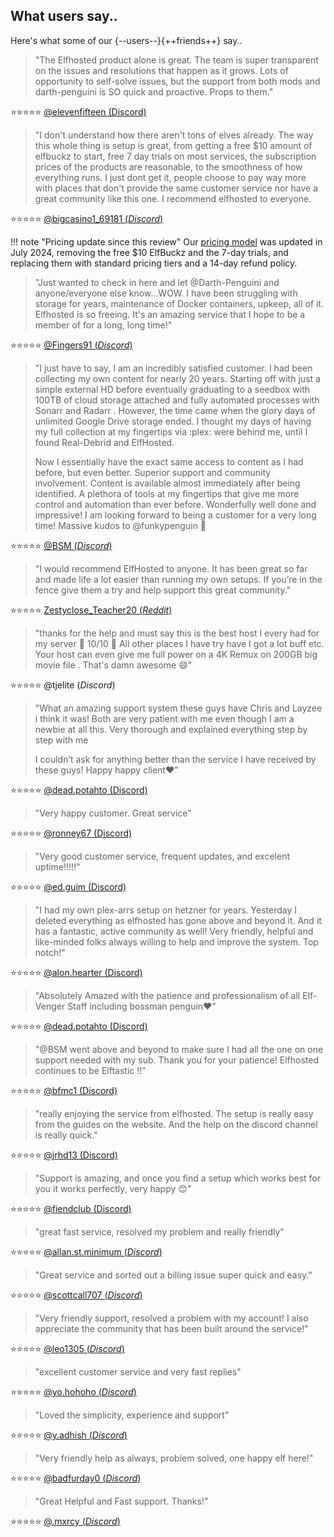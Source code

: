 ## What users say..

Here's what some of our {--users--}{++friends++} say..

> "The Elfhosted product alone is great. The team is super transparent on the issues and resolutions that happen as it grows. Lots of opportunity to self-solve issues, but the support from both mods and darth-penguini is SO quick and proactive. Props to them."

:star::star::star::star::star: [\@elevenfifteen (Discord)](https://discord.com/channels/396055506072109067/1234856745696886784/1245143888893575292)

> "I don't understand how there aren't tons of elves already. The way this whole thing is setup is great, from getting a free $10 amount of elfbuckz to start, free 7 day trials on most services, the subscription prices of the products are reasonable, to the smoothness of how everything runs. I just dont get it, people choose to pay way more with places that don't provide the same customer service nor have a great community like this one. I recommend elfhosted to everyone.

:star::star::star::star::star: [\@bigcasino1_69181 (*Discord*)](https://discord.com/channels/396055506072109067/1234856745696886784/1238251003610927184)

!!! note "Pricing update since this review"
    Our [pricing model](/open/pricing/) was updated in July 2024, removing the free $10 ElfBuckz and the 7-day trials, and replacing them with standard pricing tiers and a 14-day refund policy.

> "Just wanted to check in here and let \@Darth-Penguini and anyone/everyone else know...WOW. I have been struggling with storage for years, maintenance of Docker containers, upkeep, all of it. Elfhosted is so freeing. It's an amazing service that I hope to be a member of for a long, long time!"  

:star::star::star::star::star: [\@Fingers91 (*Discord*)](https://discord.com/channels/396055506072109067/1118645576884572303/1233758587835383908)

> "I just have to say, I am an incredibly satisfied customer. I had been collecting my own content for nearly 20 years. Starting off with just a simple external HD before eventually graduating to a seedbox with 100TB of cloud storage attached and fully automated processes with Sonarr and Radarr . However, the time came when the glory days of unlimited Google Drive storage ended. I thought my days of having my full collection at my fingertips via :plex: were behind me, until I found Real-Debrid and ElfHosted. 
> 
> Now I essentially have the exact same access to content as I had before, but even better. Superior support and community involvement. Content is available almost immediately after being identified. A plethora of tools at my fingertips that give me more control and automation than ever before. Wonderfully well done and impressive! I am looking forward to being a customer for a very long time! Massive kudos to @funkypenguin 🤟 

:star::star::star::star::star: [\@BSM (*Discord*)](https://discord.com/channels/396055506072109067/1118645576884572303/1233057353390231655)

> "I would recommend ElfHosted to anyone. It has been great so far and made life a lot easier than running my own setups. If you’re in the fence give them a try and help support this great community." 

:star::star::star::star::star: [Zestyclose_Teacher20 (*Reddit*)](https://old.reddit.com/r/StremioAddons/comments/1b5wqdx/elfhosteds_elfdisclosure_report_for_feb_2024/ktayicr/)

> "thanks for the help and must say this is the best host I every had for my server 🙂 10/10 🙂 All other places I have try have I got a lot buff etc. Your host can even give me full power on a 4K Remux on 200GB big movie file . That's damn awesome 😄"

:star::star::star::star::star: \@tjelite (*Discord*)

> "What an amazing support system these guys have Chris and Layzee i think it was! Both are very patient with me even though I am a newbie at all this. Very thorough and explained everything step by step with me 
> 
> I couldn’t ask for anything better than the service I have received by these guys! Happy happy client❤️"

:star::star::star::star::star: [\@dead.potahto (Discord)](https://discord.com/channels/396055506072109067/1239991761355669625)

> "Very happy customer. Great service"

:star::star::star::star::star: [\@ronney67 (Discord)](https://discord.com/channels/396055506072109067/1234856745696886784/1234932676822044703)

> "Very good customer service, frequent updates, and excelent uptime!!!!!"

:star::star::star::star::star: [@ed.guim (Discord)](https://discord.com/channels/396055506072109067/1234856745696886784/1234946556126433304)

> "I had my own plex-arrs setup on hetzner for years. Yesterday I deleted everything as elfhosted has gone above and beyond it. And it has a fantastic, active community as well! Very friendly, helpful and like-minded folks always willing to help and improve the system. Top notch!"

:star::star::star::star::star: [\@alon.hearter (Discord)](https://discord.com/channels/396055506072109067/1234856745696886784/1235106033144434749)

> "Absolutely Amazed with the patience and professionalism of all Elf-Venger Staff including bossman penguin❤️"

:star::star::star::star::star: [\@dead.potahto (Discord)](https://discord.com/channels/396055506072109067/1234856745696886784/1252138718790422531)

> "@BSM went above and beyond to make sure I had all the one on one support needed with my sub. Thank you for your patience! Elfhosted continues to be Elftastic !!"

:star::star::star::star::star: [\@bfmc1 (Discord)](https://discord.com/channels/396055506072109067/1234856745696886784/1251339401410117728)

> "really enjoying the service from elfhosted. The setup is really easy from the guides on the website. And the help on the discord channel is really quick."

:star::star::star::star::star: [\@jrhd13 (Discord)](https://discord.com/channels/396055506072109067/1234856745696886784/1242251199290277953)

> "Support is amazing, and once you find a setup which works best for you it works perfectly, very happy 😊"

:star::star::star::star::star: [\@fiendclub (Discord)](https://discord.com/channels/396055506072109067/1234856745696886784/1248991242222833705)

> "great fast service, resolved my problem and really friendly"

:star::star::star::star::star: [\@allan.st.minimum (*Discord*)](https://discord.com/channels/396055506072109067/1234856745696886784/1235401078456193094)

> "Great service and sorted out a billing issue super quick and easy."

:star::star::star::star::star: [\@scottcall707 (*Discord*)](https://discord.com/channels/396055506072109067/1234856745696886784/1236078421428142185)

> "Very friendly support, resolved a problem with my account! I also appreciate the community that has been built around the service!"

:star::star::star::star::star: [\@leo1305 (*Discord*)](https://discord.com/channels/396055506072109067/1234856745696886784/1236631075665612910)

> "excellent customer service and very fast replies"

:star::star::star::star::star: [\@yo.hohoho (*Discord*)](https://discord.com/channels/396055506072109067/1234856745696886784/1237027356775026802)

> "Loved the simplicity, experience and support"

:star::star::star::star::star: [\@y.adhish (*Discord*)](https://discord.com/channels/396055506072109067/1234856745696886784/1238152836098031666)

> "Very friendly help as always, problem solved, one happy elf here!"

:star::star::star::star::star: [\@badfurday0 (*Discord*)](https://discord.com/channels/396055506072109067/1234856745696886784/1242998312827883550)

> "Great Helpful and Fast support. Thanks!" 

:star::star::star::star::star: [\@.mxrcy (*Discord*)](https://discord.com/channels/396055506072109067/1234856745696886784/1244417224479866892)